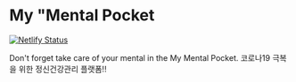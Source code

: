 # My "Mental Pocket

[![Netlify Status](https://api.netlify.com/api/v1/badges/056b4a67-70e6-4af4-9be5-dee151b8e906/deploy-status)](https://app.netlify.com/sites/eleventyone/deploys)

Don't forget take care of your mental in the My Mental Pocket.
코로나19 극복을 위한 정신건강관리 플랫폼!!
